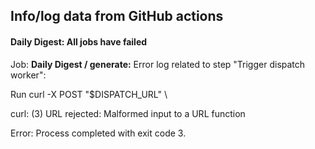 ## Info/log data from GitHub actions
#### Daily Digest: All jobs have failed

Job: **Daily Digest / generate:**
Error log related to step "Trigger dispatch worker":

Run curl -X POST "$DISPATCH_URL" \

[](https://github.com/elzacka/budbringer/actions/runs/17997133277/job/51198697851#step:9:20)curl: (3) URL rejected: Malformed input to a URL function

[](https://github.com/elzacka/budbringer/actions/runs/17997133277/job/51198697851#step:9:21)Error: Process completed with exit code 3.